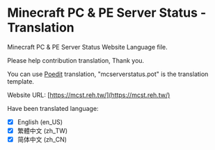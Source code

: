 # Minecraft PC & PE Server Status - Translation
Minecraft PC & PE Server Status Website Language file.

Please help contribution translation, Thank you.

You can use [Poedit](https://poedit.net/) translation, "mcserverstatus.pot" is the translation template.

Website URL: [https://mcst.reh.tw/](https://mcst.reh.tw/)

Have been translated language:
- [X] English (en_US)
- [X] 繁體中文 (zh_TW)
- [X] 简体中文 (zh_CN)